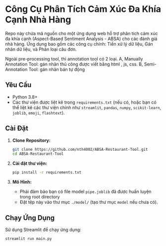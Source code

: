 # Công Cụ Phân Tích Cảm Xúc Đa Khía Cạnh Nhà Hàng

Repo này chứa mã nguồn cho một ứng dụng web hỗ trợ phân tích cảm xúc đa khía cạnh (Aspect-Based Sentiment Analysis - ABSA) cho các đánh giá nhà hàng. Ứng dụng bao gồm các công cụ chính: Tiền xử lý dữ liệu, Gán nhãn dữ liệu, và Phân loại câu đơn. 

Ngoài pre-processing tool, thì annotation tool có 2 loại. 
A, Manually Annotation Tool: gán nhãn thủ công được viết bằng html , js, css.
B, Semi-Annotation Tool: gán nhãn bán tự động

## Yêu Cầu

*   Python 3.8+
*   Các thư viện được liệt kê trong `requirements.txt` (nếu có, hoặc bạn có thể liệt kê các thư viện chính như `streamlit`, `pandas`, `numpy`, `scikit-learn`, `joblib`, `emoji`, `flashtext`).

## Cài Đặt

1.  **Clone Repository:**
    ```bash
    git clone https://github.com/nth4002/ABSA-Restaurant-Tool.git
    cd ABSA-Restaurant-Tool
    ```

2.  **Cài đặt thư viện:**
    ```bash
    pip install -r requirements.txt
    ```

3.  **Mô Hình:**
    *   Phải đảm bảo bạn có file model `pipe.joblib` đã được huấn luyện trong root directory
    *   Đặt tệp này vào thư mục `./model/` (tạo thư mục `model` nếu chưa có).

## Chạy Ứng Dụng

Sử dụng Streamlit để chạy ứng dụng:

```bash
streamlit run main.py
